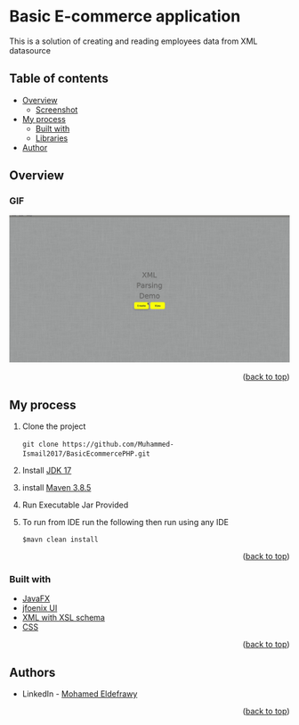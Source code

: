 # Basic E-commerce application

This is a solution of creating and reading employees data from XML datasource

## Table of contents

- [Overview](#overview)
    - [Screenshot](#screenshot)
- [My process](#my-process)
    - [Built with](#built-with)
    - [Libraries](#Libraries)
- [Author](#authors)

## Overview

### GIF


![screen-gif](./Build/Desktop.gif)

<p align="right">(<a href="#top">back to top</a>)</p>

## My process
1) Clone the project

   ``` git clone https://github.com/Muhammed-Ismail2017/BasicEcommercePHP.git ```

2) Install [JDK 17](https://openjdk.java.net/projects/jdk/17/)
3) install [Maven 3.8.5](https://maven.apache.org/download.cgi)

4) Run Executable Jar Provided
5) To run from IDE run the following then run using any IDE
    ```
    $mavn clean install
    ```
<p align="right">(<a href="#top">back to top</a>)</p>

### Built with

* [JavaFX](https://openjfx.io/)
* [jfoenix UI](http://www.jfoenix.com/)
* [XML with XSL schema](https://developer.mozilla.org/en-US/docs/Glossary/HTML5)
* [CSS](https://developer.mozilla.org/en-US/docs/Web/CSS)


<p align="right">(<a href="#top">back to top</a>)</p>

## Authors


* LinkedIn - [Mohamed Eldefrawy](https://www.linkedin.com/in/mohamedeldefrawy)
<p align="right">(<a href="#top">back to top</a>)</p>